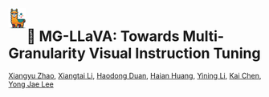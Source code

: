 <div align="center">
  <img src="images/MG.png" alt="Your Image" width="35px" style="float: left; margin-right: 1px;"/>
</div>

# 🎯 MG-LLaVA: Towards Multi-Granularity Visual Instruction Tuning

[Xiangyu Zhao](https://pages.cs.wisc.edu/~mucai/), [Xiangtai Li](https://hliu.cc), [Haodong Duan](https://sivakm.github.io/), [Haian Huang](https://gregmeyer.info), [Yining Li](https://scholar.google.com/citations?user=i7U4YogAAAAJ&hl=en), [Kai Chen](https://scholar.google.com/citations?user=_UJsz3AAAAAJ&hl=en), [Yong Jae Lee](https://pages.cs.wisc.edu/~yongjaelee/)
